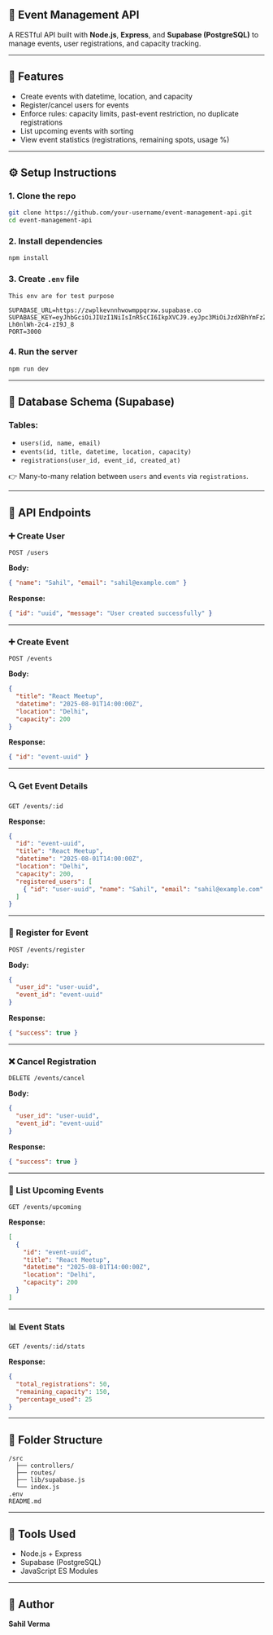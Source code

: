 ## 📘 Event Management API

A RESTful API built with **Node.js**, **Express**, and **Supabase (PostgreSQL)** to manage events, user registrations, and capacity tracking.

---

## 🚀 Features

- Create events with datetime, location, and capacity
- Register/cancel users for events
- Enforce rules: capacity limits, past-event restriction, no duplicate registrations
- List upcoming events with sorting
- View event statistics (registrations, remaining spots, usage %)

---

## ⚙️ Setup Instructions

### 1. **Clone the repo**

```bash
git clone https://github.com/your-username/event-management-api.git
cd event-management-api
```

### 2. **Install dependencies**

```bash
npm install
```

### 3. **Create `.env` file**

`This env are for test purpose`

```env
SUPABASE_URL=https://zwplkevnnhwowmppqrxw.supabase.co
SUPABASE_KEY=eyJhbGciOiJIUzI1NiIsInR5cCI6IkpXVCJ9.eyJpc3MiOiJzdXBhYmFzZSIsInJlZiI6Inp3cGxrZXZubmh3b3dtcHBxcnh3Iiwicm9sZSI6ImFub24iLCJpYXQiOjE3NTI1NjcwNDksImV4cCI6MjA2ODE0MzA0OX0.Auoe96YgX5sOZSB7GMF5JrLI-Lh0nlWh-2c4-zI9J_8
PORT=3000
```

### 4. **Run the server**

```bash
npm run dev
```

---

## 🧱 Database Schema (Supabase)

### Tables:

- `users(id, name, email)`
- `events(id, title, datetime, location, capacity)`
- `registrations(user_id, event_id, created_at)`

👉 Many-to-many relation between `users` and `events` via `registrations`.

---

## 📡 API Endpoints

### ➕ Create User

```http
POST /users
```

**Body:**

```json
{ "name": "Sahil", "email": "sahil@example.com" }
```

**Response:**

```json
{ "id": "uuid", "message": "User created successfully" }
```

---

### ➕ Create Event

```http
POST /events
```

**Body:**

```json
{
  "title": "React Meetup",
  "datetime": "2025-08-01T14:00:00Z",
  "location": "Delhi",
  "capacity": 200
}
```

**Response:**

```json
{ "id": "event-uuid" }
```

---

### 🔍 Get Event Details

```http
GET /events/:id
```

**Response:**

```json
{
  "id": "event-uuid",
  "title": "React Meetup",
  "datetime": "2025-08-01T14:00:00Z",
  "location": "Delhi",
  "capacity": 200,
  "registered_users": [
    { "id": "user-uuid", "name": "Sahil", "email": "sahil@example.com" }
  ]
}
```

---

### 📝 Register for Event

```http
POST /events/register
```

**Body:**

```json
{
  "user_id": "user-uuid",
  "event_id": "event-uuid"
}
```

**Response:**

```json
{ "success": true }
```

---

### ❌ Cancel Registration

```http
DELETE /events/cancel
```

**Body:**

```json
{
  "user_id": "user-uuid",
  "event_id": "event-uuid"
}
```

**Response:**

```json
{ "success": true }
```

---

### 📅 List Upcoming Events

```http
GET /events/upcoming
```

**Response:**

```json
[
  {
    "id": "event-uuid",
    "title": "React Meetup",
    "datetime": "2025-08-01T14:00:00Z",
    "location": "Delhi",
    "capacity": 200
  }
]
```

---

### 📊 Event Stats

```http
GET /events/:id/stats
```

**Response:**

```json
{
  "total_registrations": 50,
  "remaining_capacity": 150,
  "percentage_used": 25
}
```

---

## 📁 Folder Structure

```
/src
  ├── controllers/
  ├── routes/
  ├── lib/supabase.js
  └── index.js
.env
README.md
```

---

## 💠 Tools Used

- Node.js + Express
- Supabase (PostgreSQL)
- JavaScript ES Modules

---

## 🙌 Author

**Sahil Verma**
